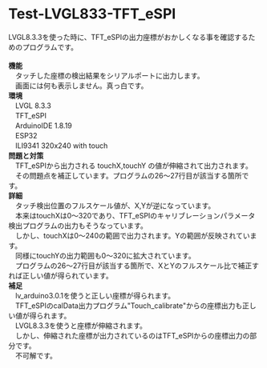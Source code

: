# Test-LVGL833-TFT_eSPI
LVGL8.3.3を使った時に、TFT_eSPIの出力座標がおかしくなる事を確認するためのプログラムです。<BR>
<BR>
**機能**<BR>
　タッチした座標の検出結果をシリアルポートに出力します。<BR>
　画面には何も表示しません。真っ白です。<BR>
**環境**<BR>
　LVGL 8.3.3<BR>
　TFT_eSPI<BR>
　ArduinoIDE 1.8.19<BR>
　ESP32<BR>
　ILI9341 320x240 with touch<BR>
**問題と対策**<BR>
　TFT_eSPIから出力される touchX,touchY の値が伸縮されて出力されます。<BR>
　その問題点を補正しています。プログラムの26〜27行目が該当する箇所です。<BR>
**詳細**<BR>
　タッチ検出位置のフルスケール値が、X,Yが逆になっています。<BR>
　本来はtouchXは0〜320であり、TFT_eSPIのキャリブレーションパラメータ検出プログラムの出力もそうなっています。<BR>
　しかし、touchXは0〜240の範囲で出力されます。Yの範囲が反映されています。<BR>
　同様にtouchYの出力範囲も0〜320に拡大されています。<BR>
　プログラムの26〜27行目が該当する箇所で、XとYのフルスケール比で補正すれば正しい値が得られています。<BR>
**補足**<BR>
　lv_arduino3.0.1を使うと正しい座標が得られます。<BR>
　TFT_eSPIのcalData出力プログラム"Touch_calibrate"からの座標出力も正しい値が得られます。<BR>
　LVGL8.3.3を使うと座標が伸縮されます。<BR>
　しかし、伸縮された座標が出力されているのはTFT_eSPIからの座標出力の部分です。<BR>
　不可解です。
